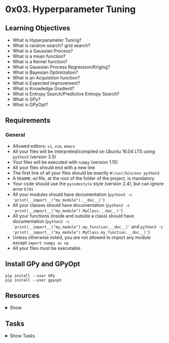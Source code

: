 # 0x03. Hyperparameter Tuning

## Learning Objectives

*   What is Hyperparameter Tuning?
*   What is random search? grid search?
*   What is a Gaussian Process?
*   What is a mean function?
*   What is a Kernel function?
*   What is Gaussian Process Regression/Kriging?
*   What is Bayesian Optimization?
*   What is an Acquisition function?
*   What is Expected Improvement?
*   What is Knowledge Gradient?
*   What is Entropy Search/Predictive Entropy Search?
*   What is GPy?
*   What is GPyOpt?

## Requirements

### General

*   Allowed editors: `vi`, `vim`, `emacs`
*   All your files will be interpreted/compiled on Ubuntu 16.04 LTS using `python3` (version 3.5)
*   Your files will be executed with `numpy` (version 1.15)
*   All your files should end with a new line
*   The first line of all your files should be exactly `#!/usr/bin/env python3`
*   A `README.md` file, at the root of the folder of the project, is mandatory
*   Your code should use the `pycodestyle` style (version 2.4), but can ignore error `E741`
*   All your modules should have documentation (`python3 -c 'print(__import__("my_module").__doc__)'`)
*   All your classes should have documentation (`python3 -c 'print(__import__("my_module").MyClass.__doc__)'`)
*   All your functions (inside and outside a class) should have documentation (`python3 -c 'print(__import__("my_module").my_function.__doc__)'` and `python3 -c 'print(__import__("my_module").MyClass.my_function.__doc__)'`)
*   Unless otherwise noted, you are not allowed to import any module except `import numpy as np`
*   All your files must be executable

## Install GPy and GPyOpt

    pip install --user GPy
    pip install --user gpyopt


## Resources
<details>
<summary>Show</summary>
  
**Read or watch**:

*   [Hyperparameter Tuning in Practice](https://www.youtube.com/watch?v=wKkcBPp3F1Y&list=PLkDaE6sCZn6Hn0vK8co82zjQtt3T2Nkqc&index=26&ab_channel=Deeplearning.ai)
*   [Orthogonalization](https://www.youtube.com/watch?v=UEtvV1D6B3s&list=PLkDaE6sCZn6E7jZ9sN_xHwSHOdjUxUW_b&index=2&ab_channel=Deeplearning.ai)
*   [Single Number Evaluation Metric](https://www.youtube.com/watch?v=sofffBNhVSo&index=3&list=PLkDaE6sCZn6E7jZ9sN_xHwSHOdjUxUW_b&ab_channel=Deeplearning.ai)
*   [Satisficing and Optimizing Metrics](https://www.youtube.com/watch?v=BH9mlmdXzzI&list=PLkDaE6sCZn6E7jZ9sN_xHwSHOdjUxUW_b&index=4&ab_channel=Deeplearning.ai)
*   [Gaussian process](https://en.wikipedia.org/wiki/Gaussian_process)
*   [Kriging](https://en.wikipedia.org/wiki/Kriging)
*   [Machine learning - Introduction to Gaussian processes](https://www.youtube.com/watch?v=4vGiHC35j9s&ab_channel=NandodeFreitas)
*   [Machine learning - Gaussian processes](https://www.youtube.com/watch?v=MfHKW5z-OOA&ab_channel=NandodeFreitas)
*   [Quick Start to Gaussian Process Regression](https://towardsdatascience.com/quick-start-to-gaussian-process-regression-36d838810319)
*   [Gaussian processes](http://krasserm.github.io/2018/03/19/gaussian-processes/)
*   [Machine learning - Bayesian optimization and multi-armed bandits](https://www.youtube.com/watch?v=vz3D36VXefI&ab_channel=NandodeFreitas)
*   [Bayesian Optimization](http://krasserm.github.io/2018/03/21/bayesian-optimization/)
*   [Bayesian Optimization](https://www.cse.wustl.edu/~garnett/cse515t/spring_2015/files/lecture_notes/12.pdf)
*   [A Tutorial on Bayesian Optimization](https://arxiv.org/pdf/1807.02811.pdf)
*   [GPy documentation](https://gpy.readthedocs.io/en/latest/)
    *   [GPy.kern.src](https://gpy.readthedocs.io/en/latest/GPy.kern.src.html)
    *   [GPy.plotting.gpy_plot](/rltoken/a4u5-JZkKxHIIlbMafkixw "GPy.plotting.gpy_plot")
*   [GPyOpt documentation](https://gpy.readthedocs.io/en/latest/GPy.plotting.gpy_plot.html)
    *   [GPyOpt.methods.bayesian_optimization](https://gpyopt.readthedocs.io/en/latest/GPyOpt.methods.html#module-GPyOpt.methods.bayesian_optimization)
    *   [GPyOpt.core.task.space](https://gpyopt.readthedocs.io/en/latest/GPyOpt.core.task.html#module-GPyOpt.core.task.space)
   
</details>
  
## Tasks
<details>
<summary>Show Tasks</summary>


#### 0\. Initialize Gaussian Process 
Create the class `GaussianProcess` that represents a noiseless 1D Gaussian process:

*   Class constructor: `def __init__(self, X_init, Y_init, l=1, sigma_f=1)`:

    *   `X_init` is a `numpy.ndarray` of shape `(t, 1)` representing the inputs already sampled with the black-box function
    *   `Y_init` is a `numpy.ndarray` of shape `(t, 1)` representing the outputs of the black-box function for each input in `X_init`
    *   `t` is the number of initial samples
    *   `l` is the length parameter for the kernel
    *   `sigma_f` is the standard deviation given to the output of the black-box function
    *   Sets the public instance attributes `X`, `Y`, `l`, and `sigma_f` corresponding to the respective constructor inputs
    *   Sets the public instance attribute `K`, representing the current covariance kernel matrix for the Gaussian process
*   Public instance method `def kernel(self, X1, X2):` that calculates the covariance kernel matrix between two matrices:

    *   `X1` is a `numpy.ndarray` of shape `(m, 1)`
    *   `X2` is a `numpy.ndarray` of shape `(n, 1)`
    *   the kernel should use the Radial Basis Function (RBF)
    *   Returns: the covariance kernel matrix as a `numpy.ndarray` of shape `(m, n)`

```    
    root@alexa-ml2-1:~/0x03-hyperparameter_opt# ./0-main.py 
    True
    True
    0.6
    2
    (2, 2) [[4\.         0.13150595]
     [0.13150595 4\.        ]]
    True
    root@alexa-ml2-1:~/0x03-hyperparameter_opt# 

```
**Repo:**

*   GitHub repository: `holbertonschool-machine_learning`
*   Directory: `unsupervised_learning/0x03-hyperparameter_tuning`
*   File: [`0-gp.py`](./0-gp.py)





#### 1\. Gaussian Process Prediction 
Based on `0-gp.py`, update the class `GaussianProcess`:

*   Public instance method `def predict(self, X_s):` that predicts the mean and standard deviation of points in a Gaussian process:
    *   `X_s` is a `numpy.ndarray` of shape `(s, 1)` containing all of the points whose mean and standard deviation should be calculated
        *   `s` is the number of sample points
    *   Returns: `mu, sigma`
        *   `mu` is a `numpy.ndarray` of shape `(s,)` containing the mean for each point in `X_s`, respectively
        *   `sigma` is a `numpy.ndarray` of shape `(s,)` containing the standard deviation for each point in `X_s`, respectively

```    
    root@alexa-ml2-1:~/0x03-hyperparameter_opt# ./1-main.py
    (10,) [ 0.20148983  0.93469135  0.14512328 -0.99831012  0.21779183 -0.05063668
     -0.00116747  0.03434981 -1.15092063  0.9221554 ]
    (10,) [1.90890408 0.01512125 3.91606789 2.42958747 3.81083574 3.99817545
     3.99999903 3.9953012  3.05639472 0.37179608]
    root@alexa-ml2-1:~/0x03-hyperparameter_opt# 

```
**Repo:**

*   GitHub repository: `holbertonschool-machine_learning`
*   Directory: `0x03-hyperparameter_tuning`
*   File: [`1-gp.py`](./1-gp.py)



#### 2\. Update Gaussian Process 
Based on `1-gp.py`, update the class `GaussianProcess`:

*   Public instance method `def update(self, X_new, Y_new):` that updates a Gaussian Process:
    *   `X_new` is a `numpy.ndarray` of shape `(1,)` that represents the new sample point
    *   `Y_new` is a `numpy.ndarray` of shape `(1,)` that represents the new sample function value
    *   Updates the public instance attributes `X`, `Y`, and `K`

```    
    root@alexa-ml2-1:~/0x03-hyperparameter_opt# ./2-main.py
    X_new: [2.53931833]
    Y_new: [1.99720866]
    (3, 1) [[2.03085276]
     [3.59890832]
     [2.53931833]]
    (3, 1) [[ 0.92485357]
     [-2.33925576]
     [ 1.99720866]]
    (3, 3) [[4\.         0.13150595 2.79327536]
     [0.13150595 4\.         0.84109203]
     [2.79327536 0.84109203 4\.        ]]
    root@alexa-ml2-1:~/0x03-hyperparameter_opt# 

```
**Repo:**

*   GitHub repository: `holbertonschool-machine_learning`
*   Directory: `0x03-hyperparameter_tuning`
*   File: [`2-gp.py`](./2-gp.py)



#### 3\. Initialize Bayesian Optimization 
Create the class `BayesianOptimization` that performs Bayesian optimization on a noiseless 1D Gaussian process:

*   Class constructor `def __init__(self, f, X_init, Y_init, bounds, ac_samples, l=1, sigma_f=1, xsi=0.01, minimize=True):`
    *   `f` is the black-box function to be optimized
    *   `X_init` is a `numpy.ndarray` of shape `(t, 1)` representing the inputs already sampled with the black-box function
    *   `Y_init` is a `numpy.ndarray` of shape `(t, 1)` representing the outputs of the black-box function for each input in `X_init`
    *   `t` is the number of initial samples
    *   `bounds` is a tuple of `(min, max)` representing the bounds of the space in which to look for the optimal point
    *   `ac_samples` is the number of samples that should be analyzed during acquisition
    *   `l` is the length parameter for the kernel
    *   `sigma_f` is the standard deviation given to the output of the black-box function
    *   `xsi` is the exploration-exploitation factor for acquisition
    *   `minimize` is a `bool` determining whether optimization should be performed for minimization (`True`) or maximization (`False`)
    *   Sets the following public instance attributes:
        *   `f`: the black-box function
        *   `gp`: an instance of the class `GaussianProcess`
        *   `X_s`: a `numpy.ndarray` of shape `(ac_samples, 1)` containing all acquisition sample points, evenly spaced between `min` and `max`
        *   `xsi`: the exploration-exploitation factor
        *   `minimize`: a `bool` for minimization versus maximization
*   You may use `GP = __import__('2-gp').GaussianProcess`

```    
    root@alexa-ml2-1:~/0x03-hyperparameter_opt# ./3-main.py 
    True
    True
    True
    True
    2
    3
    (50, 1) [[-3.14159265]
     [-2.94925025]
     [-2.75690784]
     [-2.56456543]
     [-2.37222302]
     [-2.17988062]
     [-1.98753821]
     [-1.7951958 ]
     [-1.60285339]
     [-1.41051099]
     [-1.21816858]
     [-1.02582617]
     [-0.83348377]
     [-0.64114136]
     [-0.44879895]
     [-0.25645654]
     [-0.06411414]
     [ 0.12822827]
     [ 0.32057068]
     [ 0.51291309]
     [ 0.70525549]
     [ 0.8975979 ]
     [ 1.08994031]
     [ 1.28228272]
     [ 1.47462512]
     [ 1.66696753]
     [ 1.85930994]
     [ 2.05165235]
     [ 2.24399475]
     [ 2.43633716]
     [ 2.62867957]
     [ 2.82102197]
     [ 3.01336438]
     [ 3.20570679]
     [ 3.3980492 ]
     [ 3.5903916 ]
     [ 3.78273401]
     [ 3.97507642]
     [ 4.16741883]
     [ 4.35976123]
     [ 4.55210364]
     [ 4.74444605]
     [ 4.93678846]
     [ 5.12913086]
     [ 5.32147327]
     [ 5.51381568]
     [ 5.70615809]
     [ 5.89850049]
     [ 6.0908429 ]
     [ 6.28318531]]
    0.05
    True
    root@alexa-ml2-1:~/0x03-hyperparameter_opt# 

```
**Repo:**

*   GitHub repository: `holbertonschool-machine_learning`
*   Directory: `unsupervised_learning/0x03-hyperparameter_tuning`
*   File: [`3-bayes_opt.py`](./3-bayes_opt.py)



#### 4\. Bayesian Optimization - Acquisition 
Based on `3-bayes_opt.py`, update the class `BayesianOptimization`:

*   Public instance method `def acquisition(self):` that calculates the next best sample location:
    *   Uses the Expected Improvement acquisition function
    *   Returns: `X_next, EI`
        *   `X_next` is a `numpy.ndarray` of shape `(1,)` representing the next best sample point
        *   `EI` is a `numpy.ndarray` of shape `(ac_samples,)` containing the expected improvement of each potential sample
*   You may use `from scipy.stats import norm`

```    
    root@alexa-ml2-1:~/0x03-hyperparameter_opt# ./4-main.py 
    [6.77642382e-01 6.77642382e-01 6.77642382e-01 6.77642382e-01
     6.77642382e-01 6.77642382e-01 6.77642382e-01 6.77642382e-01
     6.77642379e-01 6.77642362e-01 6.77642264e-01 6.77641744e-01
     6.77639277e-01 6.77628755e-01 6.77588381e-01 6.77448973e-01
     6.77014261e-01 6.75778547e-01 6.72513223e-01 6.64262238e-01
     6.43934968e-01 5.95940851e-01 4.93763541e-01 3.15415142e-01
     1.01026267e-01 1.73225936e-03 4.29042673e-28 0.00000000e+00
     4.54945116e-13 1.14549081e-02 1.74765619e-01 3.78063126e-01
     4.19729153e-01 2.79303426e-01 7.84942221e-02 0.00000000e+00
     8.33323492e-02 3.25320033e-01 5.70580150e-01 7.20239593e-01
     7.65975535e-01 7.52693111e-01 7.24099594e-01 7.01220863e-01
     6.87941196e-01 6.81608621e-01 6.79006118e-01 6.78063616e-01
     6.77759591e-01 6.77671794e-01]
    [4.55210364]

![](https://holbertonintranet.s3.amazonaws.com/uploads/medias/2020/3/5effc2d0e2e92ea16833.png?X-Amz-Algorithm=AWS4-HMAC-SHA256&X-Amz-Credential=AKIARDDGGGOUWMNL5ANN%2F20200817%2Fus-east-1%2Fs3%2Faws4_request&X-Amz-Date=20200817T121408Z&X-Amz-Expires=86400&X-Amz-SignedHeaders=host&X-Amz-Signature=ab0e1889b502e78649a94a23453b1700c6dfabba337b994fc42ab6dfc3d7c3d0)

```
**Repo:**

*   GitHub repository: `holbertonschool-machine_learning`
*   Directory: `unsupervised_learning/0x03-hyperparameter_tuning`
*   File: [`4-bayes_opt.py`](./4-bayes_opt.py)




#### 5\. Bayesian Optimization 
Based on `4-bayes_opt.py`, update the class `BayesianOptimization`:

*   Public instance method `def optimize(self, iterations=100):` that optimizes the black-box function:
    *   `iterations` is the maximum number of iterations to perform
    *   If the next proposed point is one that has already been sampled, optimization should be stopped early
    *   Returns: `X_opt, Y_opt`
        *   `X_opt` is a `numpy.ndarray` of shape `(1,)` representing the optimal point
        *   `Y_opt` is a `numpy.ndarray` of shape `(1,)` representing the optimal function value

```    
    root@alexa-ml2-1:~/0x03-hyperparameter_opt# ./5-main.py
    Optimal X: [0.8975979]
    Optimal Y: [-2.92478374]
    All sample inputs: [[ 2.03085276]
     [ 3.59890832]
     [ 4.55210364]
     [ 5.89850049]
     [-3.14159265]
     [-0.83348377]
     [ 0.70525549]
     [-2.17988062]
     [ 3.01336438]
     [ 3.97507642]
     [ 1.28228272]
     [ 5.12913086]
     [ 0.12822827]
     [ 6.28318531]
     [-1.60285339]
     [-2.75690784]
     [-2.56456543]
     [ 0.8975979 ]
     [ 2.43633716]
     [-0.44879895]]
    root@alexa-ml2-1:~/0x03-hyperparameter_opt# 

```
**Repo:**

*   GitHub repository: `holbertonschool-machine_learning`
*   Directory: `unsupervised_learning/0x03-hyperparameter_tuning`
*   File: [`5-bayes_opt.py`](./5-bayes_opt.py)




#### 6\. Bayesian Optimization 
Write a python script that optimizes a machine learning model of your choice using `GPyOpt`:

*   Your script should optimize at least 5 different hyperparameters. E.g. learning rate, number of units in a layer, dropout rate, L2 regularization weight, batch size
*   Your model should be optimized on a single satisficing metric
*   Your model should save a checkpoint of its best iteration during each training session
    *   The filename of the checkpoint should specify the values of the hyperparameters being tuned
*   Your model should perform early stopping
*   Bayesian optimization should run for a maximum of 30 iterations
*   Once optimization has been performed, your script should plot the acquisition function as well as the convergence
*   Your script should save a report of the optimization to the file `'bayes_opt.txt'`
*   There are no restrictions on imports

Once you have finished your script, write a blog post describing your approach to this task. Your blog post should include:

*   A description of what a Gaussian Process is
*   A description of Bayesian Optimization
*   The particular model that you chose to optimize
*   The reasons you chose to focus on your specific hyperparameters
*   The reason you chose your satisficing matric
*   Your reasoning behind any other approach choices
*   Any conclusions you made from performing this optimization
*   Final thoughts

Your posts should have examples and at least one picture, at the top. Publish your blog post on Medium or LinkedIn, and share it at least on LinkedIn.

When done, please add all URLs below (blog post, tweet, etc.)

Please, remember that these blogs must be written in English to further your technical ability in a variety of settings.



#### Add URLs here:



**Repo:**

*   GitHub repository: `holbertonschool-machine_learning`
*   Directory: `unsupervised_learning/0x03-hyperparameter_tuning`
*   File: [`6-bayes_opt.py`](./6-bayes_opt.py)

</details>
